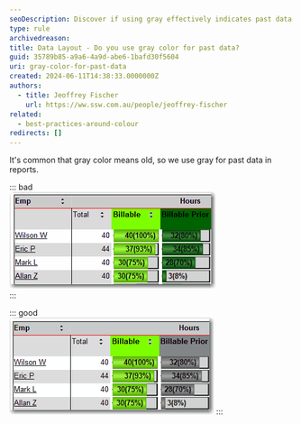 ```yaml
---
seoDescription: Discover if using gray effectively indicates past data in reports
type: rule
archivedreason:
title: Data Layout - Do you use gray color for past data?
guid: 35789b85-a9a6-4a9d-abe6-1bafd30f5604
uri: gray-color-for-past-data
created: 2024-06-11T14:38:33.0000000Z
authors:
  - title: Jeoffrey Fischer
    url: https://ww.ssw.com.au/people/jeoffrey-fischer
related:
  - best-practices-around-colour
redirects: []
---
```


It's common that gray color means old, so we use gray for past data in reports.

<!--endintro-->

::: bad  
![Figure: Bad example - Old data not in gray](RS_Color4Prior_Bad.gif)  
:::

::: good  
![Figure: Good example - Old data in gray](RS_Color4Prior_Good.gif)
:::
